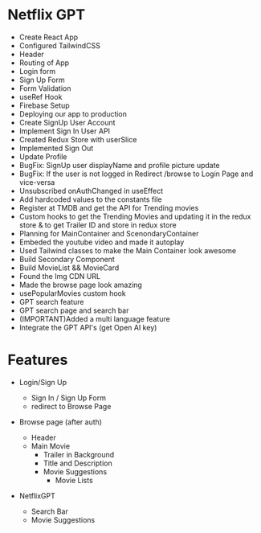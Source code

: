 # Netflix GPT

- Create React App
- Configured TailwindCSS
- Header
- Routing of App
- Login form
- Sign Up Form
- Form Validation
- useRef Hook
- Firebase Setup
- Deploying our app to production
- Create SignUp User Account
- Implement Sign In User API
- Created Redux Store with userSlice
- Implemented Sign Out
- Update Profile
- BugFix: SignUp user displayName and profile picture update
- BugFix: If the user is not logged in Redirect /browse to Login Page and vice-versa
- Unsubscribed onAuthChanged in useEffect
- Add hardcoded values to the constants file
- Register at TMDB and get the API for Trending movies
- Custom hooks to get the Trending Movies and updating it in the redux store & to get Trailer ID and store in redux store
- Planning for MainContainer and ScenondaryContainer
- Embeded the youtube video and made it autoplay
- Used Tailwind classes to make the Main Container look awesome
- Build Secondary Component
- Build MovieList && MovieCard
- Found the Img CDN URL
- Made the browse page look amazing
- usePopularMovies custom hook
- GPT search feature
- GPT search page and search bar
- (IMPORTANT)Added a multi language feature
- Integrate the GPT API's (get Open AI key)



# Features

- Login/Sign Up
    - Sign In / Sign Up Form
    - redirect to Browse Page

- Browse page (after auth)
    - Header
    - Main Movie
        - Trailer in Background
        - Title and Description
        - Movie Suggestions
            - Movie Lists

- NetflixGPT
    - Search Bar
    - Movie Suggestions